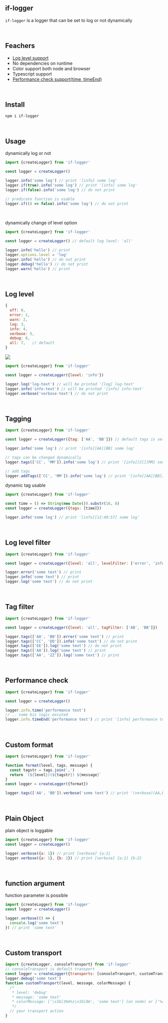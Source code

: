 ## if-logger

`if-logger` is a logger that can be set to log or not dynamically

<br>

## Feachers

- [Log level support](#log-level)
- No dependencies on runtime
- Color support both node and browser
- Typescript support
- [Performance check support(time, timeEnd)](#performance-check)

<br>

## Install

```
npm i if-logger
```

<br>

## Usage

dynamically log or not

```javascript
import {createLogger} from 'if-logger'

const logger = createLogger()

logger.info('some log') // print '[info] some log'
logger.if(true).info('some log') // print '[info] some log'
logger.if(false).info('some log') // do not print

// predicate function is usable
logger.if(() => false).info('some log') // do not print
```

<br>

dynamically change of level option

```javascript
import {createLogger} from 'if-logger'

const logger = createLogger() // default log level: 'all'

logger.info('hello') // print
logger.options.level = 'log'
logger.info('hello') // do not print
logger.debug('hello') // do not print
logger.warn('hello') // print
```

<br>

## Log level

```javascript
{
  off: 0,
  error: 1,
  warn: 2,
  log: 3,
  info: 4,
  verbose: 5,
  debug: 6,
  all: 7,   // default
}
```

![](https://telegra.ph/file/0d41bbf5344a00b2c5bd5.png)

```javascript
import {createLogger} from 'if-logger'

const logger = createLogger({level: 'info'})

logger.log('log-text') // will be printed '[log] log-text'
logger.info('info-text') // will be printed '[info] info-text'
logger.verbose('verbose-text') // do not print
```

<br>

## Tagging

```javascript
import {createLogger} from 'if-logger'

const logger = createLogger({tag: ['AA', 'BB']}) // default tags is set

logger.info('some log') // print '[info][AA][BB] some log'

// tags can be changed dynamically
logger.tags(['CC', 'MM']).info('some log') // print '[info][CC][MM] some log'

// add tags
logger.addTags(['CC', 'MM']).info('some log') // print '[info][AA][BB][CC][MM] some log'
```

dynamic tag usable

```javascript
import {createLogger} from 'if-logger'

const time = () => String(new Date()).substr(16, 8)
const logger = createLogger({tags: [time]})

logger.info('some log') // print '[info][12:40:57] some log'
```

<br>

## Log level filter

```javascript
import {createLogger} from 'if-logger'

const logger = createLogger({level: 'all', levelFilter: ['error', 'info']})

logger.error('some text') // print
logger.info('some text') // print
logger.log('some text') // do not print
```

<br>

## Tag filter

```javascript
import {createLogger} from 'if-logger'

const logger = createLogger({level: 'all', tagFilter: ['AB', 'BB']})

logger.tags(['AA', 'BB']).error('some text') // print
logger.tags(['CC', 'DD']).info('some text') // do not print
logger.tags(['EE']).log('some text') // do not print
logger.tags(['AA']).log('some text') // print
logger.tags(['AA', 'ZZ']).log('some text') // print
```

<br>

## Performance check

```javascript
import {createLogger} from 'if-logger'

const logger = createLogger()

logger.info.time('performance test')
// .. some biz logic excuted
logger.info.timeEnd('performance test') // print '[info] performance test 12ms'
```

<br>

## Custom format

```javascript
import {createLogger} from 'if-logger'

function format(level, tags, message) {
  const tagstr = tags.join(',')
  return `(${level})(${tagstr}) ${message}`
}
const logger = createLogger({format})

logger.tags(['AA', 'BB']).verbose('some text') // print '(verbose)(AA,BB) some text'
```

<br>

## Plain Object

plain object is loggable

```javascript
import {createLogger} from 'if-logger'
const logger = createLogger()

logger.verbose({a: 1}) // print [verbose] {a:1}
logger.verbose({a: 1}, {b: 2}) // print [verbose] {a:1} {b:2}
```

<br>

## function argument

function parameter is possible

```javascript
import {createLogger} from 'if-logger'
const logger = createLogger()

logger.verbose(() => {
  console.log('some text')
}) // print 'some text'
```

<br>

## Custom transport

```javascript
import {createLogger, consoleTransport} from 'if-logger'
// consoleTransport is default transport
const logger = createLogger({transports: [consoleTransport, customTransport]})
logger.debug('some text')
function customTransport(level, message, colorMessage) {
  /*
   * level: 'debug'
   * message: 'some text'
   * colorMessage: ['\x1b[36m%s\x1b[0m', 'some text'] (on node) or ['%csome text', 'color: cyan'] (on browser)
   */
  // your transport action
}
```
